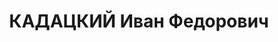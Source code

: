 ---
title: КАДАЦКИЙ Иван Федорович
description: 'Род. в 1893, г. Николаев, русский, член ВКП(б) в 1914-1937. Проживал:
  г. Москва, гостиница "Метрополь", комн. 370. Член ЦК ВКП(б), нач. Главного управления
  легкого машиностроения Наркомтяжпрома, делегат ХVII съезда ВКП(б), (В 1929-1936
  гг. председатель Ленсовета, проживал: г. Ленинград, Кронверкская ул., д. 23, кв.
  109. )

  Арестован 28.06.1937. Обв. по ст. ст. 58-7-8-11 УК РСФСР. Приговор: ВК ВС СССР,
  29.10.1937 – ВМН. Расстрелян 30.10.1937, г.Москва'
---